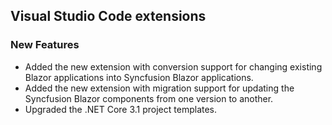 ## Visual Studio Code extensions

### New Features

- Added the new extension with conversion support for changing existing Blazor applications into Syncfusion Blazor applications.
- Added the new extension with migration support for updating the Syncfusion Blazor components from one version to another.
- Upgraded the .NET Core 3.1 project templates.
